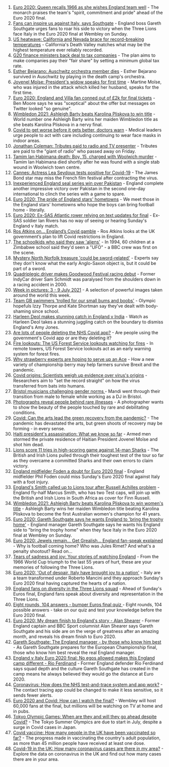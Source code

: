 1. [Euro 2020: Queen recalls 1966 as she wishes England team well](https://www.bbc.co.uk/news/uk-57789451) - The monarch praises the team's "spirit, commitment and pride" ahead of the Euro 2020 final.
2. [Fans can inspire us against Italy, says Southgate](https://www.bbc.co.uk/sport/football/51198762) - England boss Gareth Southgate urges fans to roar his side to victory when the Three Lions face Italy in the Euro 2020 final at Wembley on Sunday.
3. [US heatwave: California and Nevada brace for record-breaking temperatures](https://www.bbc.co.uk/news/world-us-canada-57788118) - California's Death Valley matches what may be the highest temperature ever reliably recorded.
4. [G20 finance ministers back deal to tax companies](https://www.bbc.co.uk/news/world-57791617) - The plan aims to make companies pay their "fair share" by setting a minimum global tax rate.
5. [Esther Bejarano: Auschwitz orchestra member dies](https://www.bbc.co.uk/news/world-europe-57791259) - Esther Bejarano survived in Auschwitz by playing in the death camp's orchestra.
6. [Jovenel Moïse: President's widow speaks for first time](https://www.bbc.co.uk/news/world-latin-america-57791618) - Martine Moïse, who was injured in the attack which killed her husband, speaks for the first time.
7. [Euro 2020: England and Villa fan conned out of £2k for final tickets](https://www.bbc.co.uk/news/uk-england-birmingham-57790171) - Ben Moore says he was "sceptical" about the offer but messages on Twitter looked "so genuine".
8. [Wimbledon 2021: Ashleigh Barty beats Karolina Pliskova to win title](https://www.bbc.co.uk/sport/tennis/57783918) - World number one Ashleigh Barty wins her maiden Wimbledon title as she beats Karolina Pliskova in a nervy final.
9. [Covid to get worse before it gets better, doctors warn](https://www.bbc.co.uk/news/uk-57786002) - Medical leaders urge people to act with care including continuing to wear face masks in indoor areas.
10. [Jonathan Coleman: Tributes paid to radio and TV presenter](https://www.bbc.co.uk/news/uk-england-london-57788328) - Tributes are paid to the "giant of radio" who passed away on Friday.
11. [Tamim Ian Habimana death: Boy, 15, charged with Woolwich murder](https://www.bbc.co.uk/news/uk-england-london-57788287) - Tamim Ian Habimana died shortly after he was found with a single stab wound in Woolwich town centre.
12. [Cannes: Actress Lea Seydoux tests positive for Covid-19](https://www.bbc.co.uk/news/entertainment-arts-57789537) - The James Bond star may miss the French film festival after contracting the virus.
13. [Inexperienced England seal series win over Pakistan](https://www.bbc.co.uk/sport/cricket/57789288) - England complete another impressive victory over Pakistan in the second one-day international to clinch the series with a game to spare.
14. [Euro 2020: The pride of England stars' hometowns](https://www.bbc.co.uk/news/uk-england-57791089) - We meet those in the England stars' hometowns who hope the boys can bring football home - literally.
15. [Euro 2020: Ex-SAS Atlantic rower relying on text updates for final](https://www.bbc.co.uk/news/uk-england-hereford-worcester-57788407) - Ex-SAS soldier Ian Rivers has no way of seeing or hearing Sunday's England v Italy match.
16. [Ros Atkins on… England’s Covid gamble](https://www.bbc.co.uk/news/uk-57777428) - Ros Atkins looks at the UK government’s plan to lift Covid restrictions in England.
17. [The schoolkids who said they saw 'aliens'](https://www.bbc.co.uk/news/stories-57749238) - In 1994, 60 children at a Zimbabwe school said they'd seen a "UFO" - a BBC crew was first on the scene.
18. [Mystery North Norfolk treasure 'could be sword-related'](https://www.bbc.co.uk/news/uk-england-norfolk-57681725) - Experts say they don't know what the early Anglo-Saxon object is, but it could be part of a sword.
19. [Quadriplegic driver makes Goodwood Festival racing debut](https://www.bbc.co.uk/news/uk-57768915) - Former IndyCar driver Sam Schmidt was paralysed from the shoulders down in a racing accident in 2000.
20. [Week in pictures: 3 - 9 July 2021](https://www.bbc.co.uk/news/in-pictures-57763462) - A selection of powerful images taken around the world this week.
21. [Team GB swimmers 'trolled for our small bums and boobs'](https://www.bbc.co.uk/news/newsbeat-57778626) - Olympic hopefuls Izzy Thorpe and Kate Shortman say they've dealt with body-shaming since school.
22. [Harleen Deol makes stunning catch in England v India](https://www.bbc.co.uk/sport/av/cricket/57785924) - Watch as Harleen Deol takes a stunning juggling catch on the boundary to dismiss England's Amy Jones.
23. [Are lots of people deleting the NHS Covid app?](https://www.bbc.co.uk/news/57779371) - Are people using the government's Covid app or are they deleting it?
24. [Fire lookouts: The US Forest Service lookouts watching for fires](https://www.bbc.co.uk/news/world-us-canada-57626403) - In remote towers, US Forest Service lookouts act as an early warning system for forest fires.
25. [Why strawberry experts are hoping to serve up an Ace](https://www.bbc.co.uk/news/business-57780066) - How a new variety of championship berry may help farmers survive Brexit and the pandemic.
26. [Covid origins: Scientists weigh up evidence over virus's origins](https://www.bbc.co.uk/news/science-environment-57782955) - Researchers aim to "set the record straight" on how the virus transferred from bats into humans.
27. [Bristol musicians challenging gender norms ](https://www.bbc.co.uk/news/uk-england-bristol-57767645) - Mandi went through their transition from male to female while working as a DJ in Bristol.
28. [Photographs reveal people behind rare illnesses](https://www.bbc.co.uk/news/uk-wales-57748393) - A photographer wants to show the beauty of the people touched by rare and debilitating conditions.
29. [Covid: Can the arts lead the green recovery from the pandemic?](https://www.bbc.co.uk/news/entertainment-arts-57779761) - The pandemic has devastated the arts, but green shoots of recovery may be forming - in every sense.
30. [Haiti president's assassination: What we know so far](https://www.bbc.co.uk/news/world-latin-america-57762246) - Armed men stormed the private residence of Haitian President Jovenel Moïse and shot him dead.
31. [Lions score 11 tries in high-scoring game against 14-man Sharks](https://www.bbc.co.uk/sport/rugby-union/57791546) - The British and Irish Lions pulled through their toughest test of the tour so far as they overcame a committed Sharks and their own errors to claim victory.
32. [England midfielder Foden a doubt for Euro 2020 final](https://www.bbc.co.uk/sport/football/57790023) - England midfielder Phil Foden could miss Sunday's Euro 2020 final against Italy with a foot injury.
33. [England's Smith called up to Lions tour after Russell Achilles problem](https://www.bbc.co.uk/sport/rugby-union/57791540) - England fly-half Marcus Smith, who has two Test caps, will join up with the British and Irish Lions in South Africa as cover for Finn Russell.
34. [Wimbledon 2021: Ashleigh Barty beats Karolina Pliskova to win women's title](https://www.bbc.co.uk/sport/av/tennis/57791966) - Ashleigh Barty wins her maiden Wimbledon title beating Karolina Pliskova to become the first Australian women's champion for 41 years.
35. [Euro 2020: Gareth Southgate says he wants England to 'bring the trophy home'](https://www.bbc.co.uk/sport/av/football/57792612) - England manager Gareth Southgate says he wants his England side to "bring the trophy home" when they face Italy in the Euro 2020 final at Wembley on Sunday.
36. [Euro 2020: Jewels remain... Get Grealish... England fan-speak explained](https://www.bbc.co.uk/news/uk-57761278) - Why is football coming home? Who was Jules Rimet? And what's a penalty shootout? Read on...
37. [Tears of sadness and joy: Your stories of watching England](https://www.bbc.co.uk/sport/football/57780763) - From the 1966 World Cup triumph to the last 55 years of hurt, these are your memories of following the Three Lions.
38. [Euro 2020: 'Out of despair, Italy have brought joy to a nation'](https://www.bbc.co.uk/sport/football/57783077) - Italy are a team transformed under Roberto Mancini and they approach Sunday's Euro 2020 final having captured the hearts of a nation.
39. [England fans on diversity in the Three Lions squad](https://www.bbc.co.uk/news/uk-57777430) - Ahead of Sunday's Euros final, England fans speak about diversity and representation in the Three Lions.
40. [Eight rounds, 104 answers - bumper Euros final quiz ](https://www.bbc.co.uk/sport/football/57743861) - Eight rounds, 104 possible answers - take on our quiz and test your knowledge before the Euro 2020 final.
41. [Euro 2020: My dream finish to England's story - Alan Shearer](https://www.bbc.co.uk/sport/football/57752510) - Former England captain and BBC Sport columnist Alan Shearer says Gareth Southgate and his side are on the verge of greatness after an amazing month, and reveals his dream finish to Euro 2020.
42. [Gareth Southgate: The England manager - by those who know him best](https://www.bbc.co.uk/sport/football/57724429) - As Gareth Southgate prepares for the European Championship final, those who know him best reveal the real England manager.
43. [England v Italy Euro 2020 final: No egos allowed makes this England camp different - Rio Ferdinand](https://www.bbc.co.uk/sport/football/57775923) - Former England defender Rio Ferdinand says squad depth and the culture Gareth Southgate has created in the camp means he always believed they would go the distance at Euro 2020.
44. [Coronavirus: How does the NHS test-and-trace system and app work?](https://www.bbc.co.uk/news/explainers-52442754) - The contact tracing app could be changed to make it less sensitive, so it sends fewer alerts.
45. [Euro 2020 and Covid: How can I watch the final?](https://www.bbc.co.uk/news/uk-57386719) - Wembley will host 60,000 fans at the final, but millions will be watching on TV at home and in pubs.
46. [Tokyo Olympic Games: When are they and will they go ahead despite Covid?](https://www.bbc.co.uk/news/world-asia-57240044) - The Tokyo Summer Olympics are due to start in July, despite a surge in Covid cases in Japan.
47. [Covid vaccine: How many people in the UK have been vaccinated so far?](https://www.bbc.co.uk/news/health-55274833) - The progress made in vaccinating the country's adult population, as more than 45 million people have received at least one dose.
48. [Covid-19 in the UK: How many coronavirus cases are there in my area?](https://www.bbc.co.uk/news/uk-51768274) - Explore the data on coronavirus in the UK and find out how many cases there are in your area.
